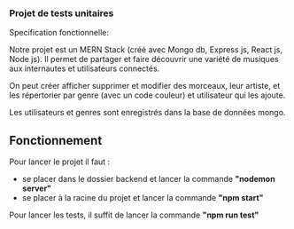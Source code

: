 ### Projet de tests unitaires

Specification fonctionnelle:

Notre projet est un MERN Stack (créé avec Mongo db, Express js, React js, Node js). Il permet de partager et faire découvrir une variété de musiques aux internautes et utilisateurs connectés.  

On peut créer afficher supprimer et modifier des morceaux, leur artiste, et les répertorier par genre (avec un code couleur) et utilisateur qui les ajoute.  

Les utilisateurs et genres sont enregistrés dans la base de données mongo.

## Fonctionnement

Pour lancer le projet il faut :  
- se placer dans le dossier backend et lancer la commande __"nodemon server"__
- se placer à la racine du projet et lancer la commande __"npm start"__

Pour lancer les tests, il suffit de lancer la commande __"npm run test"__